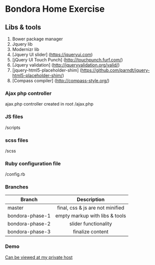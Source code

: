 # Bondora Home Exercise

## Libs & tools

1. Bower package manager
2. Jquery lib
3. Modernizr lib
4. [Jquery UI slider] (https://jqueryui.com)
5. [jQuery UI Touch Punch] (http://touchpunch.furf.com/)
6. [Jquery validation] (http://jqueryvalidation.org/valid/)
7. [jquery-html5-placeholder-shim] (https://github.com/parndt/jquery-html5-placeholder-shim/)
8. [Compass compiler] (http://compass-style.org/)

### Ajax php controller

ajax.php controller created in root /ajax.php

### JS files

/scripts

### scss files

/scss

### Ruby configuration file

/config.rb


### Branches

| Branch                | Description                          | 
| --------------------- |:------------------------------------:|
| master                | final,  css & js are not minified    |
| bondora-phase-1       | empty markup with libs & tools       |
| bondora-phase-2       | slider functionality                 |
| bondora-phase-3       | finalize content                     |

### Demo

[Can be viewed at my private host](http://webdeveloper.ee/bondora)
